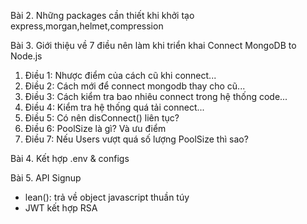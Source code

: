 Bài 2. Những packages cần thiết khi khởi tạo
  express,morgan,helmet,compression 

Bài 3. Giới thiệu về 7 điều nên làm khi triển khai Connect MongoDB to Node.js 
1. Điều 1: Nhược điểm của cách cũ khi connect...
2. Điều 2: Cách mới để connect mongodb thay cho cũ...
3. Điều 3: Cách kiểm tra bao nhiêu connect trong hệ thống code...
4. Điều 4: Kiểm tra hệ thống quá tải connect...
5. Điều 5: Có nên disConnect() liên tục?
6. Điều 6: PoolSize là gì? Và ưu điểm
7. Điều 7: Nếu Users vượt quá số lượng PoolSize thì sao?

Bài 4. Kết hợp .env & configs

Bài 5. API Signup
- lean(): trả về object javascript thuần túy
- JWT kết hợp RSA